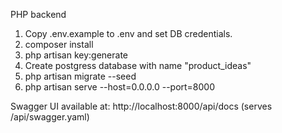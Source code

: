 PHP backend

1. Copy .env.example to .env and set DB credentials.
2. composer install
3. php artisan key:generate
4. Create postgress database with name "product_ideas"
5. php artisan migrate --seed
6. php artisan serve --host=0.0.0.0 --port=8000

Swagger UI available at: http://localhost:8000/api/docs (serves /api/swagger.yaml)
